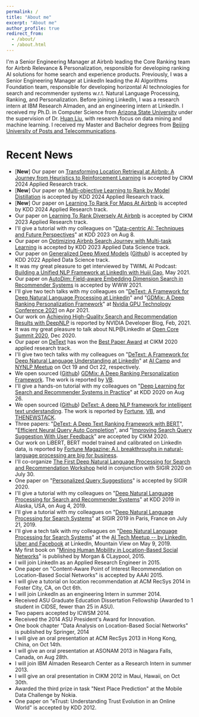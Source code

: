 ```yaml
---
permalink: /
title: "About me"
excerpt: "About me"
author_profile: true
redirect_from: 
  - /about/
  - /about.html
---
```

I'm a Senior Engineering Manager at Airbnb leading the Core Ranking team for Airbnb Relevance & Personalization, responsible for developing ranking AI solutions for home search and experience products. Previously, I was a Senior Engineering Manager at LinkedIn leading the AI Algorithms Foundation team, responsible for developing horizontal AI technologies for search and recommender systems w.r.t. Natural Language Processing, Ranking, and Personalization. Before joining LinkedIn, I was a research intern at IBM Research Almaden, and an engineering intern at LinkedIn. I received my Ph.D. in Computer Science from [Arizona State University](https://www.asu.edu) under the supervision of Dr. [Huan Liu](http://www.public.asu.edu/~huanliu), with research focus on data mining and machine learning. I received my Master and Bachelor degrees from [Beijing University of Posts and Telecommunications](https://english.bupt.edu.cn).

Recent News
======
* [**New**] Our paper on [Transforming Location Retrieval at Airbnb: A Journey from  Heuristics to Reinforcement Learning](https://arxiv.org/abs/2408.13399) is accepted by CIKM 2024 Applied Research track.
* [**New**] Our paper on [Multi-objective Learning to Rank by Model Distillation](https://arxiv.org/abs/2407.07181) is accepted by KDD 2024 Applied Research track.
* [**New**] Our paper on [Learning To Rank For Maps At Airbnb](https://arxiv.org/abs/2407.00091) is accepted by KDD 2024 Applied Research track.
* Our paper on [Learning To Rank Diversely At Airbnb](https://arxiv.org/abs/2210.07774) is accepted by CIKM 2023 Applied Research track.
* I'll give a tutorial with my colleagues on "[Data-centric AI: Techniques and Future Perspectives](https://dcaitutorial.github.io/)" at KDD 2023 on Aug 8.
* Our paper on [Optimizing Airbnb Search Journey with Multi-task Learning](https://dl.acm.org/doi/abs/10.1145/3580305.3599881) is accepted by KDD 2023 Applied Data Science track.
* Our paper on [Generalized Deep Mixed Models](https://github.com/nini2yoyo/huiji-gao/raw/master/files/GDMix_KDD_2022.pdf) ([Github](https://github.com/linkedin/gdmix)) is accepted by KDD 2022 Applied Data Science track.
* It was my great pleasure to get interviewed by TWIML AI Podcast: [Building a Unified NLP Framework at LinkedIn with Huiji Gao](https://twimlai.com/building-a-unified-nlp-framework-at-linkedin-with-huiji-gao/), May 2021.
* Our paper on [AutoDim: Field-aware Embedding Dimension Search in Recommender Systems](https://dl.acm.org/doi/10.1145/3442381.3450124) is accepted by WWW 2021.
* I'll give two tech talks with my colleagues on "[DeText: A Framework for Deep Natural Language Processing at Linkedin](https://www.nvidia.com/en-us/on-demand/session/gtcspring21-s31850/)" and "[GDMix: A Deep Ranking Personalization Framework](https://www.nvidia.com/en-us/on-demand/session/gtcspring21-s32081/)" at [Nvidia GPU Technology Conference 2021](https://www.nvidia.com/en-us/gtc/topics/) on Apr 2021.
* Our work on [Achieving High-Quality Search and Recommendation Results with DeepNLP](https://developer.nvidia.com/blog/achieving-high-quality-search-and-recommendation-results-with-deepnlp) is reported by NVIDIA Developer Blog, Feb, 2021.
* It was my great pleasure to talk about NLP@LinkedIn at [Open Core Summit 2020](https://2020.opencoresummit.com/), Dec 2020.
* Our paper on [DeText](https://lnkd.in/gGt8ye6) has won the [Best Paper Award](https://nini2yoyo.github.io/huiji-gao/files/DeText_cikm2020-award-cert_p4.pdf) at CIKM 2020 applied research track.
* I'll give two tech talks with my colleagues on "[DeText: A Framework for Deep Natural Language Understanding at LinkedIn](https://www.youtube.com/watch?v=yXxGOcVomGM)" at [AI Camp](https://learn.xnextcon.com/event/eventdetails/W2020101910) and [NYNLP Meetup](https://www.meetup.com/NY-NLP/events/272331181/) on Oct 19 and Oct 22, respectively.
* We open sourced ([Github](https://github.com/linkedin/gdmix)) [GDMix: A Deep Ranking Personalization Framework](https://engineering.linkedin.com/blog/2020/gdmix--a-deep-ranking-personalization-framework). The work is reported by [VB](https://venturebeat.com/2020/09/29/linkedin-open-sources-gdmix-a-framework-for-training-ai-personalization-models/).
* I'll give a hands-on tutorial with my colleagues on "[Deep Learning for Search and Recommender Systems in Practice](https://sites.google.com/view/kdd20tutorial-deepsnr/home)" at KDD 2020 on Aug 26.
* We open sourced ([Github](https://github.com/linkedin/detext)) [DeText: A deep NLP framework for intelligent text understanding](https://engineering.linkedin.com/blog/2020/open-sourcing-detext). The work is reported by [Fortune](https://fortune.com/2020/07/28/how-a-i-is-helping-doctors-triage-patients-in-urgent-care/), [VB](https://venturebeat.com/2020/07/28/linkedin-open-sources-detext-a-framework-for-natural-language-processing-tasks/), and [THENEWSTACK](https://thenewstack.io/detext-linkedins-open-source-deep-learning-framework-for-natural-language-processing/).
* Three papers: "[DeText: A Deep Text Ranking Framework with BERT](https://arxiv.org/abs/2008.02460)", "[Efficient Neural Query Auto Completion](https://arxiv.org/abs/2008.02879)", and "[Improving Search Query Suggestion With User Feedback](http://nini2yoyo.github.io/huiji-gao/files/seq2seqClick.pdf)" are accepted by CIKM 2020.
* Our work on LiBERT, BERT model trained and calibrated on LinkedIn data, is reported by [Fortune Magazine: A.I. breakthroughs in natural-language processing are big for business](https://fortune.com/2020/01/20/natural-language-processing-business).
* I'll co-organize [The First Deep Natural Language Processing for Search and Recommendation Workshop](https://sites.google.com/view/deepnlp2020) held in conjunction with SIGIR 2020 on July 30.
* One paper on "[Personalized Query Suggestions](https://sigir.org/sigir2020/accepted-papers/#ShortPaper)" is accepted by SIGIR 2020.
* I'll give a tutorial with my colleagues on "[Deep Natural Language Processing for Search and Recommender Systems](https://sites.google.com/view/kdd2019deepnlp)" at KDD 2019 in Alaska, USA, on Aug 4, 2019.
* I'll give a tutorial with my colleagues on "[Deep Natural Language Processing for Search Systems](https://sites.google.com/view/sigir2019tutorial)" at SIGIR 2019 in Paris, France on July 21, 2019.
* I'll give a tech talk with my colleagues on "[Deep Natural Language Processing for Search Systems](https://github.com/nini2yoyo/huiji-gao/raw/master/files/AITechMeetup.pdf)" at the [AI Tech Meetup -- by LinkedIn, Uber and Facebook](https://www.eventbrite.com/e/ai-tech-meetup-tickets-61073014029#) at LinkedIn, Mountain View on May 9, 2019.
* My first book on "[Mining Human Mobility in Location-Based Social Networks](http://nini2yoyo.github.io/huiji-gao/files/book.pdf)" is published by Morgan & CLaypool, 2015.
* I will join LinkedIn as an Applied Research Engineer in 2015.
* One paper on "Content-Aware Point of Interest Recommendation on Location-Based Social Networks" is accepted by AAAI 2015.
* I will give a tutorial on location recommendation at ACM RecSys 2014 in Foster City, CA, on Oct 6th.
* I will join LinkedIn as an engineering Intern in summer 2014.
* Received ASU Graduate Education Dissertation Fellowship (Awarded to 1 student in CIDSE, fewer than 25 in ASU).
* Two papers accepted by ICWSM 2014.
* Received the 2014 ASU President's Award for Innovation.
* One book chapter "Data Analysis on Location-Based Social Networks" is published by Springer, 2014
* I will give an oral presentation at ACM RecSys 2013 in Hong Kong, China, on Oct 14th.
* I will give an oral presentation at ASONAM 2013 in Niagara Falls, Canada, on Aug 28th.
* I will join IBM Almaden Research Center as a Research Intern in summer 2013.
* I will give an oral presentation in CIKM 2012 in Maui, Hawaii, on Oct 30th.
* Awarded the third prize in task "Next Place Prediction" at the Mobile Data Challenge by Nokia.
* One paper on "eTrust: Understanding Trust Evolution in an Online World" is accepted by KDD 2012.

<script type="text/javascript" id="clustrmaps" src="//cdn.clustrmaps.com/map_v2.js?d=HOYRPdiZNP67nyqG7HTjajhshw_kn6eeASbKnd7DFiQ&cl=ffffff&w=a"></script>
